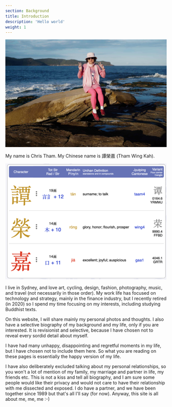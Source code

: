 ```yaml
---
section: Background
title: Introduction
description: 'Hello world'
weight: 1
---
```


![Hello world](../images/about/me.jpg)

My name is Chris Tham. My Chinese name is 譚榮嘉 (Tham Wing Kah).

![My Chinese Name](../images/about/name.png)

I live in Sydney, and love art, cycling, design, fashion, photography, music,
and travel (not necessarily in those order). My work life has focused on
technology and strategy, mainly in the finance industry, but I recently
retired (in 2020) so I spend my time focusing on my interests, including
studying Buddhist texts.

On this website, I will share mainly my personal photos and thoughts. I also
have a selective biography of my background and my life, only if you are
interested. It is revisionist and selective, because I have chosen not to
reveal every sordid detail about myself.

I have had many unhappy, disappointing and regretful moments in my life,
but I have chosen not to include them here. So what you are reading on these
pages is essentially the happy version of my life.

I have also deliberately excluded talking about my personal relationships, so
you won't a lot of mention of my family, my marriage and partner in life, my
friends etc. This is not a kiss and tell all biography, and I am sure some
people would like their privacy and would not care to have their relationship
with me dissected and exposed. I do have a partner, and we have been together
since 1989 but that's all I'll say (for now). Anyway, this site is all about
me, me, me :-)
